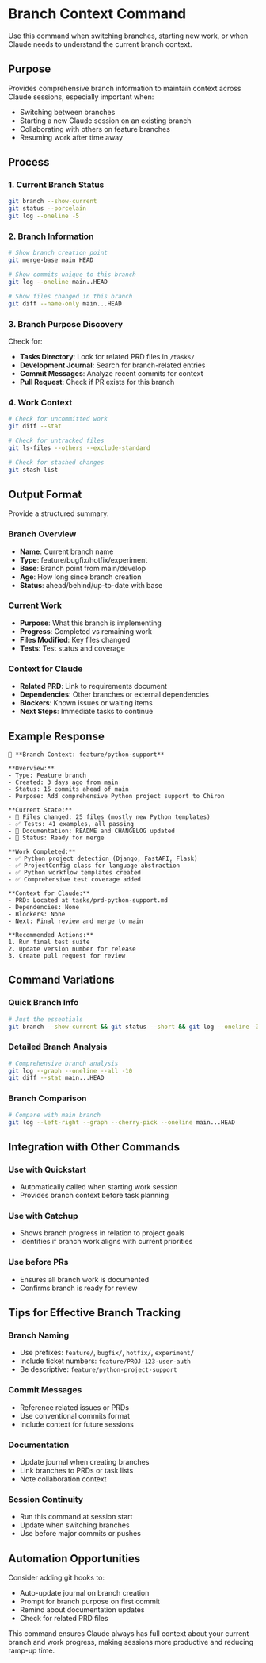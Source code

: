 # Branch Context Command

Use this command when switching branches, starting new work, or when Claude needs to understand the current branch context.

## Purpose

Provides comprehensive branch information to maintain context across Claude sessions, especially important when:
- Switching between branches
- Starting a new Claude session on an existing branch
- Collaborating with others on feature branches
- Resuming work after time away

## Process

### 1. **Current Branch Status**
```bash
git branch --show-current
git status --porcelain
git log --oneline -5
```

### 2. **Branch Information**
```bash
# Show branch creation point
git merge-base main HEAD

# Show commits unique to this branch
git log --oneline main..HEAD

# Show files changed in this branch
git diff --name-only main...HEAD
```

### 3. **Branch Purpose Discovery**
Check for:
- **Tasks Directory**: Look for related PRD files in `/tasks/`
- **Development Journal**: Search for branch-related entries
- **Commit Messages**: Analyze recent commits for context
- **Pull Request**: Check if PR exists for this branch

### 4. **Work Context**
```bash
# Check for uncommitted work
git diff --stat

# Check for untracked files
git ls-files --others --exclude-standard

# Check for stashed changes
git stash list
```

## Output Format

Provide a structured summary:

### Branch Overview
- **Name**: Current branch name
- **Type**: feature/bugfix/hotfix/experiment
- **Base**: Branch point from main/develop
- **Age**: How long since branch creation
- **Status**: ahead/behind/up-to-date with base

### Current Work
- **Purpose**: What this branch is implementing
- **Progress**: Completed vs remaining work
- **Files Modified**: Key files changed
- **Tests**: Test status and coverage

### Context for Claude
- **Related PRD**: Link to requirements document
- **Dependencies**: Other branches or external dependencies
- **Blockers**: Known issues or waiting items
- **Next Steps**: Immediate tasks to continue

## Example Response

```
🌿 **Branch Context: feature/python-support**

**Overview:**
- Type: Feature branch
- Created: 3 days ago from main
- Status: 15 commits ahead of main
- Purpose: Add comprehensive Python project support to Chiron

**Current State:**
- 📁 Files changed: 25 files (mostly new Python templates)
- ✅ Tests: 41 examples, all passing
- 📝 Documentation: README and CHANGELOG updated
- 🚀 Status: Ready for merge

**Work Completed:**
- ✅ Python project detection (Django, FastAPI, Flask)
- ✅ ProjectConfig class for language abstraction
- ✅ Python workflow templates created
- ✅ Comprehensive test coverage added

**Context for Claude:**
- PRD: Located at tasks/prd-python-support.md
- Dependencies: None
- Blockers: None
- Next: Final review and merge to main

**Recommended Actions:**
1. Run final test suite
2. Update version number for release
3. Create pull request for review
```

## Command Variations

### Quick Branch Info
```bash
# Just the essentials
git branch --show-current && git status --short && git log --oneline -3
```

### Detailed Branch Analysis
```bash
# Comprehensive branch analysis
git log --graph --oneline --all -10
git diff --stat main...HEAD
```

### Branch Comparison
```bash
# Compare with main branch
git log --left-right --graph --cherry-pick --oneline main...HEAD
```

## Integration with Other Commands

### Use with Quickstart
- Automatically called when starting work session
- Provides branch context before task planning

### Use with Catchup
- Shows branch progress in relation to project goals
- Identifies if branch work aligns with current priorities

### Use before PRs
- Ensures all branch work is documented
- Confirms branch is ready for review

## Tips for Effective Branch Tracking

### Branch Naming
- Use prefixes: `feature/`, `bugfix/`, `hotfix/`, `experiment/`
- Include ticket numbers: `feature/PROJ-123-user-auth`
- Be descriptive: `feature/python-project-support`

### Commit Messages
- Reference related issues or PRDs
- Use conventional commits format
- Include context for future sessions

### Documentation
- Update journal when creating branches
- Link branches to PRDs or task lists
- Note collaboration context

### Session Continuity
- Run this command at session start
- Update when switching branches
- Use before major commits or pushes

## Automation Opportunities

Consider adding git hooks to:
- Auto-update journal on branch creation
- Prompt for branch purpose on first commit
- Remind about documentation updates
- Check for related PRD files

This command ensures Claude always has full context about your current branch and work progress, making sessions more productive and reducing ramp-up time.